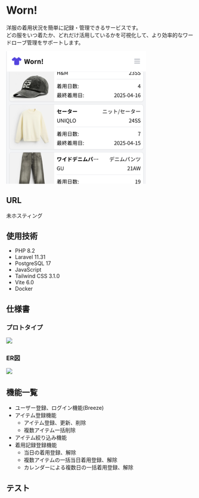 # Worn!
洋服の着用状況を簡単に記録・管理できるサービスです。  
どの服をいつ着たか、どれだけ活用しているかを可視化して、より効率的なワードローブ管理をサポートします。

<img width="375" src="/public/img/app-preview.png">

## URL
未ホスティング

## 使用技術
- PHP 8.2
- Laravel 11.31
- PostgreSQL 17
- JavaScript
- Tailwind CSS 3.1.0
- Vite 6.0
- Docker

## 仕様書
### プロトタイプ
<img width="720" src="https://github.com/user-attachments/assets/9cf16b7d-07c6-4c4a-af65-69007f652c96">

### ER図
<img width="720" src="https://github.com/user-attachments/assets/505aef27-1db8-4476-aff5-7193844f82d9">

## 機能一覧
- ユーザー登録、ログイン機能(Breeze)
- アイテム登録機能
    - アイテム登録、更新、削除
    - 複数アイテム一括削除
- アイテム絞り込み機能
- 着用記録登録機能
    - 当日の着用登録、解除
    - 複数アイテムの一括当日着用登録、解除
    - カレンダーによる複数日の一括着用登録、解除

## テスト
